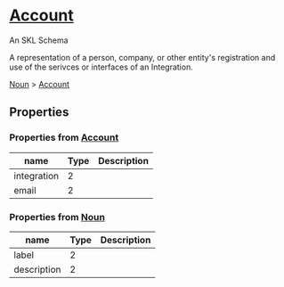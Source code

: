 # [Account](../../core/account)

An SKL Schema

A representation of a person, company, or other entity's registration and use of the serivces or interfaces of an Integration.

[Noun](../../core/noun) > [Account](../../core/account)

## Properties

### Properties from [Account](../../core/account)

| name | Type | Description |
| ---- | ---- | ----------- |
| integration | 2 | |
| email | 2 | |

### Properties from [Noun](../../core/noun)

| name | Type | Description |
| ---- | ---- | ----------- |
| label | 2 | |
| description | 2 | |

